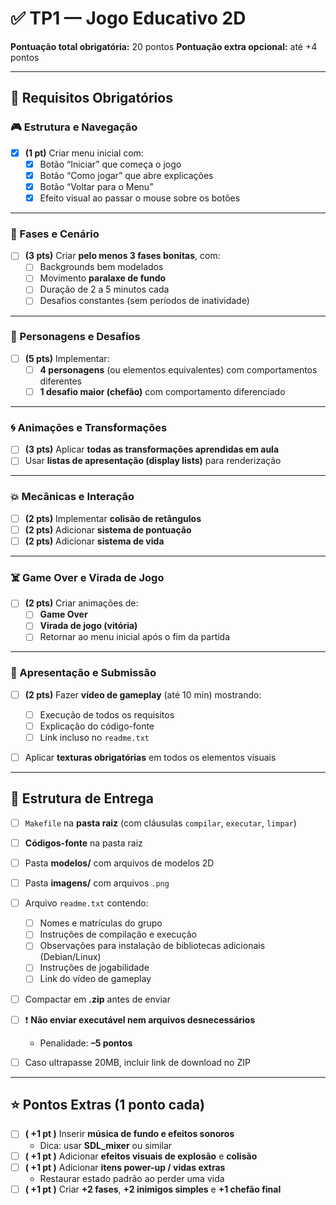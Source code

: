 # ✅ TP1 — Jogo Educativo 2D

**Pontuação total obrigatória:** 20 pontos
**Pontuação extra opcional:** até +4 pontos

---

## 🧩 Requisitos Obrigatórios

### 🎮 Estrutura e Navegação

- [X] **(1 pt)** Criar menu inicial com:
  - [X] Botão “Iniciar” que começa o jogo
  - [X] Botão “Como jogar” que abre explicações
  - [X] Botão “Voltar para o Menu”
  - [X] Efeito visual ao passar o mouse sobre os botões

---

### 🌄 Fases e Cenário

- [ ] **(3 pts)** Criar **pelo menos 3 fases bonitas**, com:
  - [ ] Backgrounds bem modelados
  - [ ] Movimento **paralaxe de fundo**
  - [ ] Duração de 2 a 5 minutos cada
  - [ ] Desafios constantes (sem períodos de inatividade)

---

### 🧠 Personagens e Desafios

- [ ] **(5 pts)** Implementar:
  - [ ] **4 personagens** (ou elementos equivalentes) com comportamentos diferentes
  - [ ] **1 desafio maior (chefão)** com comportamento diferenciado

---

### 🌀 Animações e Transformações

- [ ] **(3 pts)** Aplicar **todas as transformações aprendidas em aula**
- [ ] Usar **listas de apresentação (display lists)** para renderização

---

### 💥 Mecânicas e Interação

- [ ] **(2 pts)** Implementar **colisão de retângulos**
- [ ] **(2 pts)** Adicionar **sistema de pontuação**
- [ ] **(2 pts)** Adicionar **sistema de vida**

---

### ☠️ Game Over e Virada de Jogo

- [ ] **(2 pts)** Criar animações de:
  - [ ] **Game Over**
  - [ ] **Virada de jogo (vitória)**
  - [ ] Retornar ao menu inicial após o fim da partida

---

### 🎥 Apresentação e Submissão

- [ ] **(2 pts)** Fazer **vídeo de gameplay** (até 10 min) mostrando:

  - [ ] Execução de todos os requisitos
  - [ ] Explicação do código-fonte
  - [ ] Link incluso no `readme.txt`
- [ ] Aplicar **texturas obrigatórias** em todos os elementos visuais

---

## 📁 Estrutura de Entrega

- [ ] `Makefile` na **pasta raiz** (com cláusulas `compilar`, `executar`, `limpar`)
- [ ] **Códigos-fonte** na pasta raiz
- [ ] Pasta **modelos/** com arquivos de modelos 2D
- [ ] Pasta **imagens/** com arquivos `.png`
- [ ] Arquivo `readme.txt` contendo:

  - [ ] Nomes e matrículas do grupo
  - [ ] Instruções de compilação e execução
  - [ ] Observações para instalação de bibliotecas adicionais (Debian/Linux)
  - [ ] Instruções de jogabilidade
  - [ ] Link do vídeo de gameplay
- [ ] Compactar em **.zip** antes de enviar
- [ ] ❗ **Não enviar executável nem arquivos desnecessários**

  - Penalidade: **–5 pontos**
- [ ] Caso ultrapasse 20MB, incluir link de download no ZIP

---

## ⭐ Pontos Extras (1 ponto cada)

- [ ] **( +1 pt )** Inserir **música de fundo e efeitos sonoros**
  - Dica: usar **SDL_mixer** ou similar
- [ ] **( +1 pt )** Adicionar **efeitos visuais de explosão** e **colisão**
- [ ] **( +1 pt )** Adicionar **itens power-up / vidas extras**
  - Restaurar estado padrão ao perder uma vida
- [ ] **( +1 pt )** Criar **+2 fases**, **+2 inimigos simples** e **+1 chefão final**
